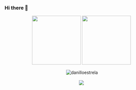 ### Hi there 👋

<div align="center">
  <img height="160em" align="center" src="https://github-readme-stats.vercel.app/api?username=danilloestrela&show_icons=true&theme=dracula&count_private=true">
  <img height="160em" align="center" src="https://github-readme-stats.vercel.app/api/top-langs/?username=danilloestrela&layout=compact&theme=dracula">
</div>

<br />

<div align="center">&nbsp;<img src="https://github-readme-streak-stats.herokuapp.com?user=danilloestrela&theme=dracula" alt="danilloestrela" /></div>

<br />

<div align="center">
<img src="https://github-readme-stats.vercel.app/api/top-langs/?username=danilloestrela&langs_count=8&count_private=true&layout=compact" />
</div>

